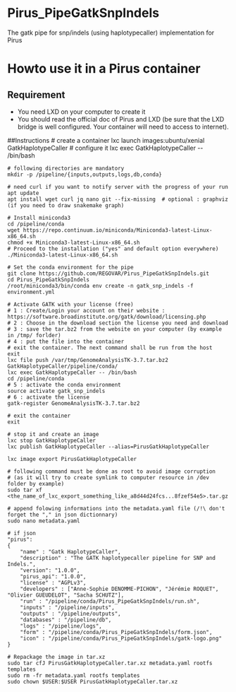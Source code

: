 # Pirus_PipeGatkSnpIndels
The gatk pipe for snp/indels (using haplotypecaller) implementation for Pirus

# Howto use it in a Pirus container
## Requirement
 * You need LXD on your computer to create it
 * You should read the official doc of Pirus and LXD (be sure that the LXD bridge is well configured. Your container will need to access to internet).

##Instructions
    # create a container
    lxc launch images:ubuntu/xenial GatkHaplotypeCaller
    # configure it
    lxc exec GatkHaplotypeCaller -- /bin/bash

    # following directories are mandatory
    mkdir -p /pipeline/{inputs,outputs,logs,db,conda}

    # need curl if you want to notify server with the progress of your run
    apt update
    apt install wget curl jq nano git --fix-missing  # optional : graphviz (if you need to draw snakemake graph)

    # Install miniconda3
    cd /pipeline/conda
    wget https://repo.continuum.io/miniconda/Miniconda3-latest-Linux-x86_64.sh
    chmod +x Miniconda3-latest-Linux-x86_64.sh
    # Proceed to the installation ("yes" and default option everywhere)
    ./Miniconda3-latest-Linux-x86_64.sh

    # Set the conda environment for the pipe
    git clone https://github.com/REGOVAR/Pirus_PipeGatkSnpIndels.git
    cd Pirus_PipeGatkSnpIndels
    /root/miniconda3/bin/conda env create -n gatk_snp_indels -f environment.yml
    
    # Activate GATK with your license (free)
    # 1 : Create/Login your account on their website : https://software.broadinstitute.org/gatk/download/licensing.php
    # 2 : Choose in the download section the license you need and download 
    # 3 : save the tar.bz2 from the website on your computer (by example in /tmp/ forlder)
    # 4 : put the file into the container
    # exit the container. The next command shall be run from the host
    exit 
    lxc file push /var/tmp/GenomeAnalysisTK-3.7.tar.bz2 GatkHaplotypeCaller/pipeline/conda/
    lxc exec GatkHaplotypeCaller -- /bin/bash
    cd /pipeline/conda
    # 5 : activate the conda environment
    source activate gatk_snp_indels
    # 6 : activate the license
    gatk-register GenomeAnalysisTK-3.7.tar.bz2

    # exit the container
    exit

    # stop it and create an image
    lxc stop GatkHaplotypeCaller
    lxc publish GatkHaplotypeCaller --alias=PirusGatkHaplotypeCaller
    
    lxc image export PirusGatkHaplotypeCaller
    
    # following command must be done as root to avoid image corruption 
    # (as it will try to create symlink to computer resource in /dev folder by example)
    sudo tar xf <the_name_of_lxc_export_something_like_a8d44d24fcs...8fzef54e5>.tar.gz

    # append folowing informations into the metadata.yaml file (/!\ don't forget the "," in json dictionnary)
    sudo nano metadata.yaml

    # if json
    "pirus":
    {
        "name" : "Gatk HaplotypeCaller",
        "description" : "The GATK haplotypecaller pipeline for SNP and Indels.",
        "version": "1.0.0",
        "pirus_api": "1.0.0",
        "license" : "AGPLv3",
        "developers" : ["Anne-Sophie DENOMME-PICHON", "Jérémie ROQUET", "Olivier GUEUDELOT", "Sacha SCHUTZ"],
        "run" : "/pipeline/conda/Pirus_PipeGatkSnpIndels/run.sh",
        "inputs" : "/pipeline/inputs",
        "outputs" : "/pipeline/outputs",
        "databases" : "/pipeline/db",
        "logs" : "/pipeline/logs",
        "form" : "/pipeline/conda/Pirus_PipeGatkSnpIndels/form.json",
        "icon" : "/pipeline/conda/Pirus_PipeGatkSnpIndels/gatk-logo.png"
    }
    
    # Repackage the image in tar.xz
    sudo tar cfJ PirusGatkHaplotypeCaller.tar.xz metadata.yaml rootfs templates
    sudo rm -fr metadata.yaml rootfs templates
    sudo chown $USER:$USER PirusGatkHaplotypeCaller.tar.xz
